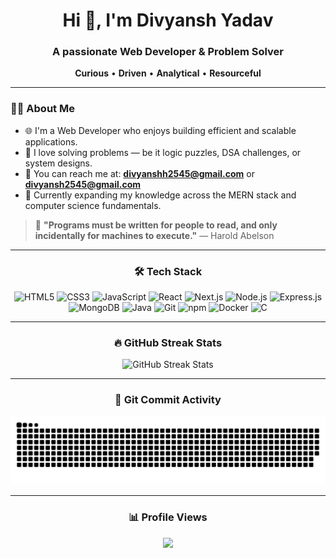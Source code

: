 <h1 align="center">Hi 👋, I'm Divyansh Yadav</h1>

<h3 align="center">A passionate Web Developer & Problem Solver</h3>

<p align="center">
  <b>Curious</b> • <b>Driven</b> • <b>Analytical</b> • <b>Resourceful</b>
</p>

---

### 🧑‍💻 About Me

- 🌐 I'm a Web Developer who enjoys building efficient and scalable applications.  
- 🧩 I love solving problems — be it logic puzzles, DSA challenges, or system designs.  
- 💌 You can reach me at: **divyanshh2545@gmail.com** or **divyansh2545@gmail.com**  
- 🧠 Currently expanding my knowledge across the MERN stack and computer science fundamentals.

> 🧠 **"Programs must be written for people to read, and only incidentally for machines to execute."** — Harold Abelson

---

<div align="center">
  <h3>🛠️ Tech Stack</h3>
  <img src="https://cdn.jsdelivr.net/gh/devicons/devicon/icons/html5/html5-original.svg" height="50" alt="HTML5" />
  <img src="https://cdn.jsdelivr.net/gh/devicons/devicon/icons/css3/css3-original.svg" height="50" alt="CSS3" />
  <img src="https://cdn.jsdelivr.net/gh/devicons/devicon/icons/javascript/javascript-original.svg" height="50" alt="JavaScript" />
  <img src="https://cdn.jsdelivr.net/gh/devicons/devicon/icons/react/react-original.svg" height="50" alt="React" />
  <img src="https://cdn.jsdelivr.net/gh/devicons/devicon/icons/nextjs/nextjs-original.svg" height="50" alt="Next.js" />
  <img src="https://cdn.jsdelivr.net/gh/devicons/devicon/icons/nodejs/nodejs-original.svg" height="50" alt="Node.js" />
  <img src="https://cdn.jsdelivr.net/gh/devicons/devicon/icons/express/express-original.svg" height="50" alt="Express.js" />
  <img src="https://cdn.jsdelivr.net/gh/devicons/devicon/icons/mongodb/mongodb-original.svg" height="50" alt="MongoDB" />
  <img src="https://cdn.jsdelivr.net/gh/devicons/devicon/icons/java/java-original.svg" height="50" alt="Java" />
  <img src="https://cdn.jsdelivr.net/gh/devicons/devicon/icons/git/git-original.svg" height="50" alt="Git" />
  <img src="https://cdn.jsdelivr.net/gh/devicons/devicon/icons/npm/npm-original-wordmark.svg" height="50" alt="npm" />
  <img src="https://cdn.jsdelivr.net/gh/devicons/devicon/icons/docker/docker-original.svg" height="50" alt="Docker" />
  <img src="https://cdn.jsdelivr.net/gh/devicons/devicon/icons/c/c-original.svg" height="50" alt="C" />
</div>

---

<div align="center">
  <h3>🔥 GitHub Streak Stats</h3>
  <img src="https://github-readme-streak-stats.herokuapp.com/?user=divy2545&theme=dracula&hide_border=true" alt="GitHub Streak Stats" />
</div>

---

<div align="center">
  <h3>🔴 Git Commit Activity</h3>
  <img src="https://github.com/piyushvermaa/piyushvermaa/blob/output/github-contribution-grid-snake-dark.svg" />
</div>

---

<div align="center">
  <h3>📊 Profile Views</h3>
  <img src="https://profile-counter.glitch.me/divy2545/count.svg?" />
</div>
